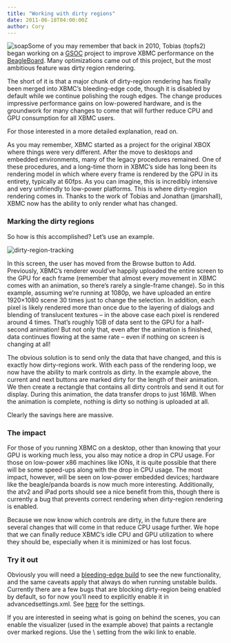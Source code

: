 ```yaml
---
title: "Working with dirty regions"
date: 2011-06-18T04:00:00Z
author: Cory
---
```


![](/sites/default/files/uploads/soap-300x251.webp "soap")Some of you may remember that back in 2010, Tobias (topfs2) began working on a [GSOC](https://en.wikipedia.org/wiki/Google_Summer_of_Code) project to improve XBMC performance on the [BeagleBoard](https://en.wikipedia.org/wiki/BeagleBoard). Many optimizations came out of this project, but the most ambitious feature was dirty region rendering.

The short of it is that a major chunk of dirty-region rendering has finally been merged into XBMC’s bleeding-edge code, though it is disabled by default while we continue polishing the rough edges. The change produces impressive performance gains on low-powered hardware, and is the groundwork for many changes to come that will further reduce CPU and GPU consumption for all XBMC users.

For those interested in a more detailed explanation, read on.

As you may remember, XBMC started as a project for the original XBOX where things were very different. After the move to desktops and embedded environments, many of the legacy procedures remained. One of these procedures, and a long-time thorn in XBMC’s side has long been its rendering model in which where every frame is rendered by the GPU in its entirety, typically at 60fps. As you can imagine, this is incredibly intensive and very unfriendly to low-power platforms. This is where dirty-region rendering comes in. Thanks to the work of Tobias and Jonathan (jmarshall), XBMC now has the ability to only render what has changed.

### Marking the dirty regions

So how is this accomplished? Let’s use an example.

![](/sites/default/files/uploads/dirty-region-tracking.webp "dirty-region-tracking")

In this screen, the user has moved from the Browse button to Add. Previously, XBMC’s renderer would’ve happily uploaded the entire screen to the GPU for each frame (remember that almost every movement in XBMC comes with an animation, so there’s rarely a single-frame change). So in this example, assuming we’re running at 1080p, we have uploaded an entire 1920×1080 scene 30 times just to change the selection. In addition, each pixel is likely rendered more than once due to the layering of dialogs and blending of translucent textures – in the above case each pixel is rendered around 4 times. That’s roughly 1GB of data sent to the GPU for a half-second animation! But not only that, even after the animation is finished, data continues flowing at the same rate – even if nothing on screen is changing at all!

The obvious solution is to send only the data that have changed, and this is exactly how dirty-regions work. With each pass of the rendering loop, we now have the ability to mark controls as dirty. In the example above, the current and next buttons are marked dirty for the length of their animation. We then create a rectangle that contains all dirty controls and send it out for display. During this animation, the data transfer drops to just 16MB. When the animation is complete, nothing is dirty so nothing is uploaded at all.

Clearly the savings here are massive.

### The impact

For those of you running XBMC on a desktop, other than knowing that your GPU is working much less, you also may notice a drop in CPU usage. For those on low-power x86 machines like IONs, it is quite possible that there will be some speed-ups along with the drop in CPU usage. The most impact, however, will be seen on low-power embedded devices; hardware like the beagle/panda boards is now much more interesting. Additionally, the atv2 and iPad ports should see a nice benefit from this, though there is currently a bug that prevents correct rendering when dirty-region rendering is enabled.

Because we now know which controls are dirty, in the future there are several changes that will come in that reduce CPU usage further. We hope that we can finally reduce XBMC’s idle CPU and GPU utilization to where they should be, especially when it is minimized or has lost focus.

### Try it out

Obviously you will need a [bleeding-edge build](http://mirrors.xbmc.org/nightlies/) to see the new functionality, and the same caveats apply that always do when running unstable builds. Currently there are a few bugs that are blocking dirty-region being enabled by default, so for now you’ll need to explicitly enable it in advancedsettings.xml. See [here](https://kodi.wiki/view/Advancedsettings.xml) for the settings.

If you are interested in seeing what is going on behind the scenes, you can enable the visualizer (used in the example above) that paints a rectangle over marked regions. Use the \ setting from the wiki link to enable.

